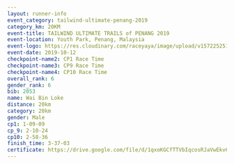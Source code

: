 ```yaml
---
layout: runner-info 
event_category: tailwind-ultimate-penang-2019 
category_km: 20KM 
event-title: TAILWIND ULTIMATE TRAILS of PENANG 2019 
event-location: Youth Park, Penang, Malaysia 
event-logo: https://res.cloudinary.com/raceyaya/image/upload/v1572252513/logo/utop-2019_h9tzys.jpg 
event-date: 2019-10-12 
checkpoint-name2: CP1 Race Time 
checkpoint-name3: CP9 Race Time 
checkpoint-name4: CP10 Race Time 
overall_rank: 6
gender_rank: 6
bib: 2053
name: Wai Bin Loke
distance: 20km
category: 20km
gender: Male
cp1: 1-09-09
cp_9: 2-10-24
cp10: 2-58-36
finish_time: 3-37-03
certificate: https://drive.google.com/file/d/1qxoKGCfTTVbIqcosRJaVwEkv6t4-9TR0/view?usp=sharing
---
```


